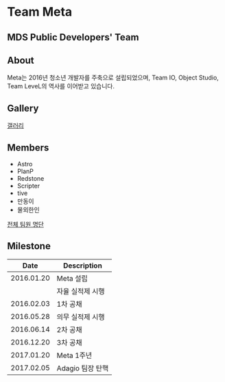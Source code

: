 # Team Meta
## MDS Public Developers' Team

## About
Meta는 2016년 청소년 개발자를 주축으로 설립되었으며, Team IO, Object Studio, Team LeveL의 역사를 이어받고 있습니다.

## Gallery

[갤러리](./GALLERY.md)

## Members
- Astro
- PlanP
- Redstone
- Scripter
- tive
- 만동이
- 물외한인

[전체 팀원 명단](./MEMBERS.md)

## Milestone
Date | Description
-----|-------------
2016.01.20 | Meta 설립
           | 자율 실적제 시행
2016.02.03 | 1차 공채
2016.05.28 | 의무 실적제 시행
2016.06.14 | 2차 공채
2016.12.20 | 3차 공채
2017.01.20 | Meta 1주년
2017.02.05 | Adagio 팀장 탄핵